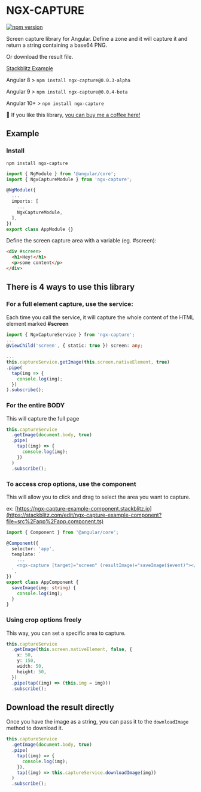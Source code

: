 # NGX-CAPTURE

[![npm version](https://badge.fury.io/js/ngx-capture.svg)](https://badge.fury.io/js/ngx-capture)

Screen capture library for Angular.
Define a zone and it will capture it and return a string containing a base64 PNG.

Or download the result file.

[Stackblitz Example](https://stackblitz.com/edit/ngx-capture-example-12)

Angular 8 > `npm install ngx-capture@0.0.3-alpha`

Angular 9 > `npm install ngx-capture@0.0.4-beta`

Angular 10+ > `npm install ngx-capture`

💪 If you like this library, [you can buy me a coffee here!](https://ko-fi.com/wanchai_coding)

## Example

### Install

```
npm install ngx-capture
```

```ts
import { NgModule } from '@angular/core';
import { NgxCaptureModule } from 'ngx-capture';

@NgModule({
  ...
  imports: [
    ...
    NgxCaptureModule,
  ],
})
export class AppModule {}
```

Define the screen capture area with a variable (eg. #screen):

```html
<div #screen>
  <h1>Hey!</h1>
  <p>some content</p>
</div>
```

## There is 4 ways to use this library

### For a full element capture, use the service:

Each time you call the service, it will capture the whole content of the HTML element marked **#screen**

```ts
import { NgxCaptureService } from 'ngx-capture';
...
@ViewChild('screen', { static: true }) screen: any;

...
this.captureService.getImage(this.screen.nativeElement, true)
.pipe(
  tap(img => {
    console.log(img);
  })
).subscribe();
```

### For the entire BODY

This will capture the full page

```ts
this.captureService
  .getImage(document.body, true)
  .pipe(
    tap((img) => {
      console.log(img);
    })
  )
  .subscribe();
```

### To access crop options, use the component

This will allow you to click and drag to select the area you want to capture.

ex: [https://ngx-capture-example-component.stackblitz.io](https://stackblitz.com/edit/ngx-capture-example-component?file=src%2Fapp%2Fapp.component.ts)

```ts
import { Component } from '@angular/core';

@Component({
  selector: 'app',
  template: `
    ...
    <ngx-capture [target]="screen" (resultImage)="saveImage($event)"></ngx-capture>
  `,
})
export class AppComponent {
  saveImage(img: string) {
    console.log(img);
  }
}
```

### Using crop options freely

This way, you can set a specific area to capture.

```ts
this.captureService
  .getImage(this.screen.nativeElement, false, {
    x: 50,
    y: 150,
    width: 50,
    height: 50,
  })
  .pipe(tap((img) => (this.img = img)))
  .subscribe();
```

## Download the result directly

Once you have the image as a string, you can pass it to the `downloadImage` method to download it.

```ts
this.captureService
  .getImage(document.body, true)
  .pipe(
    tap((img) => {
      console.log(img);
    }),
    tap((img) => this.captureService.downloadImage(img))
  )
  .subscribe();
```
